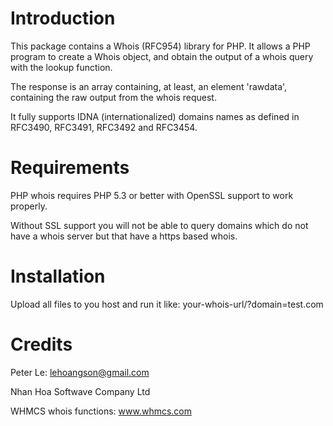 # Introduction
This package contains a Whois (RFC954) library for PHP. It allows a PHP program to create a Whois object, and obtain the output of a whois query with the lookup function.

The response is an array containing, at least, an element 'rawdata', containing the raw output from the whois request.

It fully supports IDNA (internationalized) domains names as defined in RFC3490, RFC3491, RFC3492 and RFC3454.

# Requirements
PHP whois requires PHP 5.3 or better with OpenSSL support to work properly.

Without SSL support you will not be able to query domains which do not have a whois server but that have a https based whois.

# Installation
Upload all files to you host and run it like: your-whois-url/?domain=test.com

# Credits
Peter Le: lehoangson@gmail.com

Nhan Hoa Softwave Company Ltd

WHMCS whois functions: www.whmcs.com
